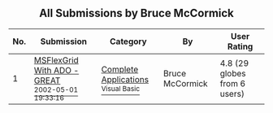 ﻿<div align="center">

## All Submissions by Bruce McCormick

</div>

No.  | Submission | Category | By   | User Rating
---- | ---------- | -------- | ---- | -----------
1 | [MSFlexGrid With ADO \- GREAT<br /><sup>2002-05-01 19:33:16</sup>](https://github.com/Planet-Source-Code/bruce-mccormick-msflexgrid-with-ado-great__1-34317) | [Complete Applications<br /><sup>Visual Basic</sup>](../ByCategory/complete-applications__1-27.md) | Bruce McCormick | 4.8 (29 globes from 6 users)
